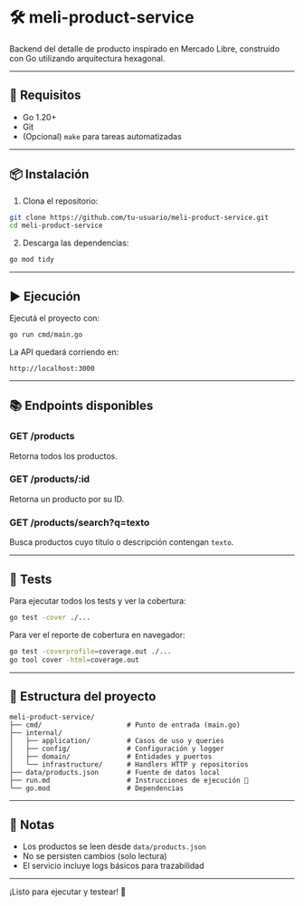 # 🛠️ meli-product-service

Backend del detalle de producto inspirado en Mercado Libre, construido con Go utilizando arquitectura hexagonal.

---

## 🚀 Requisitos

- Go 1.20+
- Git
- (Opcional) `make` para tareas automatizadas

---

## 📦 Instalación

1. Clona el repositorio:

```bash
git clone https://github.com/tu-usuario/meli-product-service.git
cd meli-product-service
```

2. Descarga las dependencias:

```bash
go mod tidy
```

---

## ▶️ Ejecución

Ejecutá el proyecto con:

```bash
go run cmd/main.go
```

La API quedará corriendo en:

```
http://localhost:3000
```

---

## 📚 Endpoints disponibles

### GET /products
Retorna todos los productos.

### GET /products/:id
Retorna un producto por su ID.

### GET /products/search?q=texto
Busca productos cuyo título o descripción contengan `texto`.

---

## 🧪 Tests

Para ejecutar todos los tests y ver la cobertura:

```bash
go test -cover ./...
```

Para ver el reporte de cobertura en navegador:

```bash
go test -coverprofile=coverage.out ./...
go tool cover -html=coverage.out
```

---

## 📂 Estructura del proyecto

```
meli-product-service/
├── cmd/                     # Punto de entrada (main.go)
├── internal/
│   ├── application/         # Casos de uso y queries
│   ├── config/              # Configuración y logger
│   ├── domain/              # Entidades y puertos
│   └── infrastructure/      # Handlers HTTP y repositorios
├── data/products.json       # Fuente de datos local
├── run.md                   # Instrucciones de ejecución 📄
└── go.mod                   # Dependencias
```

---

## 📌 Notas

- Los productos se leen desde `data/products.json`
- No se persisten cambios (solo lectura)
- El servicio incluye logs básicos para trazabilidad

---

¡Listo para ejecutar y testear! 🙌
